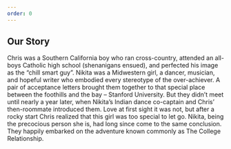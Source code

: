 ```yaml
---
order: 0
---
```


## Our Story

Chris was a Southern California boy who ran cross-country, attended
an all-boys Catholic high school (shenanigans ensued), and
perfected his image as the “chill smart guy”. Nikita was a
Midwestern girl, a dancer, musician, and hopeful writer who
embodied every stereotype of the over-achiever. A pair of
acceptance letters brought them together to that special place
between the foothills and the bay – Stanford University. But they
didn’t meet until nearly a year later, when Nikita’s Indian
dance co-captain and Chris’ then-roommate introduced them. Love
at first sight it was not, but after a rocky start Chris
realized that this girl was too special to let go. Nikita,
being the precocious person she is, had long since come to the
same conclusion. They happily embarked on the adventure known
commonly as The College Relationship.
